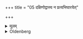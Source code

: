 +++
title = "05 दक्षिणोद्वास्य न प्रत्यभिघारयेत्"

+++

<details><summary>मूलम्</summary>

दक्षिणोद्वास्य न प्रत्यभिघारयेत् ५
</details>

<details><summary>Oldenberg</summary>

5. He should take it from the fire in a southern direction, and should omit the second sprinkling (of Ājya) on it.
</details>
